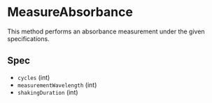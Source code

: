 # MeasureAbsorbance

This method performs an absorbance measurement under the given specifications.

## Spec

- `cycles` (int)
- `measurementWavelength` (int)
- `shakingDuration` (int)
